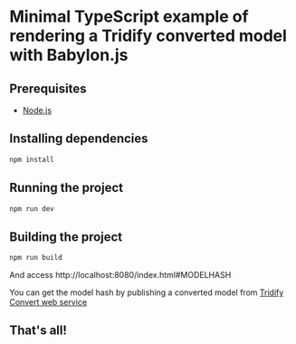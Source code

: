# Minimal TypeScript example of rendering a Tridify converted model with Babylon.js

## Prerequisites

- [Node.js](https://nodejs.org/en/)

## Installing dependencies
```bash
npm install
```

## Running the project
```bash
npm run dev
```

## Building the project
```bash
npm run build
```

And access http://localhost:8080/index.html#MODELHASH

You can get the model hash by publishing a converted model from [Tridify Convert web service](https://convert.tridify.com)

## That's all!
